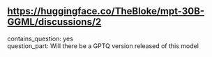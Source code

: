## https://huggingface.co/TheBloke/mpt-30B-GGML/discussions/2

contains_question: yes  
question_part: Will there be a GPTQ version released of this model